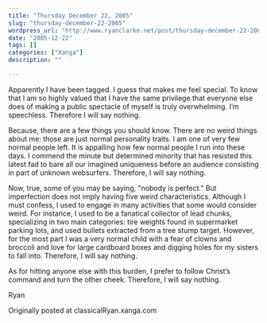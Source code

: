```yaml
---
title: "Thursday December 22, 2005"
slug: "thursday-december-22-2005"
wordpress_url: "http://www.ryanclarke.net/post/thursday-december-22-2005/"
date: "2005-12-22"
tags: []
categories: ["Xanga"]
description: ""

---
```


Apparently I have been tagged. I guess that makes me feel special. To know that I am so highly valued that I have the same privilege that everyone else does of making a public spectacle of myself is truly overwhelming. I’m speechless. Therefore I will say nothing.

Because, there are a few things you should know. There are no weird things about me: those are just normal personality traits. I am one of very few normal people left. It is appalling how few normal people I run into these days. I commend the minute but determined minority that has resisted this latest fad to bare all our imagined uniqueness before an audience consisting in part of unknown websurfers. Therefore, I will say nothing.

Now, true, some of you may be saying, "nobody is perfect.” But imperfection does not imply having five weird characteristics. Although I must confess, I used to engage in many activities that some would consider weird. For instance, I used to be a fanatical collector of lead chunks, specializing in two main categories: tire weights found in supermarket parking lots, and used bullets extracted from a tree stump target. However, for the most part I was a very normal child with a fear of clowns and broccoli and love for large cardboard boxes and digging holes for my sisters to fall into. Therefore, I will say nothing.

As for hitting anyone else with this burden, I prefer to follow Christ’s command and turn the other cheek. Therefore, I will say nothing.

Ryan

Originally posted at classicalRyan.xanga.com

